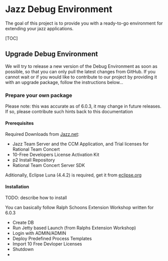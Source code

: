 
Jazz Debug Environment
===================

The goal of this project is to provide you with a ready-to-go environment for extending your jazz applications.

[TOC]

Upgrade Debug Environment
-------------------------------
We will try to release a new version of the Debug Environment as soon as possible, so that you can only pull the latest changes from GitHub. If you cannot wait or if you would like to contribute to our project by providing it with an upgrade package, follow the instructions below...

### Prepare your own package
Please note: this was accurate as of 6.0.3, it may change in future releases. If so, please contribute such hints back to this documentation

#### Prerequisites
Required Downloads from [Jazz.net](https://jazz.net/downloads/rational-team-concert/):

 - Jazz Team Server and the CCM Application, and Trial licenses for Rational Team Concert
 - 10-Free Developers License Activation Kit
 - p2 Install Repository
 - Rational Team Concert Server SDK 

Aditionally, Eclipse Luna (4.4.2) is required, get it from [eclipse.org](https://eclipse.org/downloads/packages/eclipse-ide-java-ee-developers/lunasr2)

#### Installation
TODO: describe how to install

You can basically follow Ralph Schoons Extension Workshop written for 6.0.3

 - Create DB
 - Run Jetty based Launch (from Ralphs Extension Workshop)
 - Login with ADMIN/ADMIN
 - Deploy Predefined Process Templates
 - Import 10 Free Devloper Licenses
 - Shutdown
 - 
